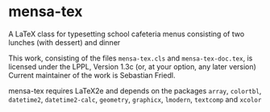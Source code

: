 # mensa-tex
A LaTeX class for typesetting school cafeteria menus consisting of two lunches (with dessert) and dinner  

This work, consisting of the files `mensa-tex.cls` and `mensa-tex-doc.tex`, is licensed under the LPPL, Version 1.3c (or, at your option, any later version)  
Current maintainer of the work is Sebastian Friedl.

mensa-tex requires LaTeX2e and depends on the packages `array`, `colortbl`, `datetime2`, `datetime2-calc`, `geometry`, `graphicx`, `lmodern`, `textcomp` and `xcolor`

